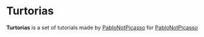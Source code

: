 # Turtorias

**Turtorias** is a set of tutorials made by [PabloNotPicasso](https://github.com/PabloNotPicasso) for [PabloNotPicasso](https://github.com/PabloNotPicasso)